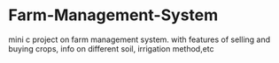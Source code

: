 # Farm-Management-System
mini c project on farm management system. with features of selling and buying crops, info on different soil, irrigation method,etc
